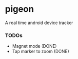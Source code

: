 # pigeon
A real time android device tracker

### TODOs

- Magnet mode (DONE)
- Tap marker to zoom (DONE)

